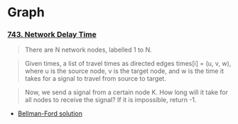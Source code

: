# Graph

### [743. Network Delay Time](https://leetcode.com/problems/network-delay-time/)

> There are N network nodes, labelled 1 to N.

> Given times, a list of travel times as directed edges times[i] = (u, v, w), where u is the source node, v is the target node, and w is the time it takes for a signal to travel from source to target.

> Now, we send a signal from a certain node K. How long will it take for all nodes to receive the signal? If it is impossible, return -1.

* [Bellman-Ford solution](https://leetcode.com/problems/network-delay-time/discuss/415157/Clean-JavaScript-Bellman-Ford-solution)